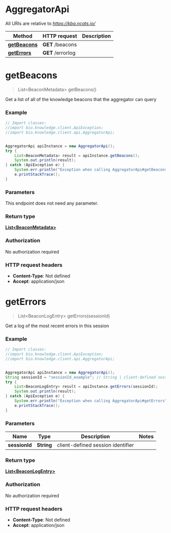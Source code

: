 # AggregatorApi

All URIs are relative to *https://kba.ncats.io/*

Method | HTTP request | Description
------------- | ------------- | -------------
[**getBeacons**](AggregatorApi.md#getBeacons) | **GET** /beacons | 
[**getErrors**](AggregatorApi.md#getErrors) | **GET** /errorlog | 


<a name="getBeacons"></a>
# **getBeacons**
> List&lt;BeaconMetadata&gt; getBeacons()



Get a list of all of the knowledge beacons that the aggregator can query 

### Example
```java
// Import classes:
//import bio.knowledge.client.ApiException;
//import bio.knowledge.client.api.AggregatorApi;


AggregatorApi apiInstance = new AggregatorApi();
try {
    List<BeaconMetadata> result = apiInstance.getBeacons();
    System.out.println(result);
} catch (ApiException e) {
    System.err.println("Exception when calling AggregatorApi#getBeacons");
    e.printStackTrace();
}
```

### Parameters
This endpoint does not need any parameter.

### Return type

[**List&lt;BeaconMetadata&gt;**](BeaconMetadata.md)

### Authorization

No authorization required

### HTTP request headers

 - **Content-Type**: Not defined
 - **Accept**: application/json

<a name="getErrors"></a>
# **getErrors**
> List&lt;BeaconLogEntry&gt; getErrors(sessionId)



Get a log of the most recent errors in this session 

### Example
```java
// Import classes:
//import bio.knowledge.client.ApiException;
//import bio.knowledge.client.api.AggregatorApi;


AggregatorApi apiInstance = new AggregatorApi();
String sessionId = "sessionId_example"; // String | client-defined session identifier 
try {
    List<BeaconLogEntry> result = apiInstance.getErrors(sessionId);
    System.out.println(result);
} catch (ApiException e) {
    System.err.println("Exception when calling AggregatorApi#getErrors");
    e.printStackTrace();
}
```

### Parameters

Name | Type | Description  | Notes
------------- | ------------- | ------------- | -------------
 **sessionId** | **String**| client-defined session identifier  |

### Return type

[**List&lt;BeaconLogEntry&gt;**](BeaconLogEntry.md)

### Authorization

No authorization required

### HTTP request headers

 - **Content-Type**: Not defined
 - **Accept**: application/json

